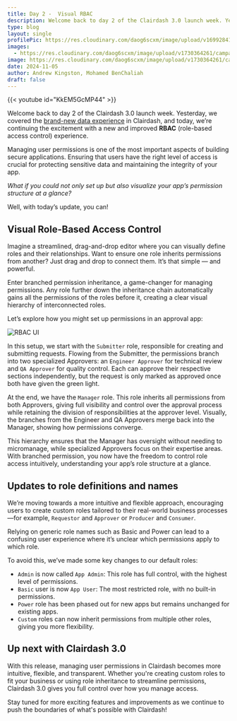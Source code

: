 ```yaml
---
title: Day 2 -  Visual RBAC
description: Welcome back to day 2 of the Clairdash 3.0 launch week. Yesterday, we covered the brand new data experience in Clairdash, and today, we’re continuing the excitement with a new and improved RBAC experience. 
type: blog
layout: single
profilePic: https://res.cloudinary.com/daog6scxm/image/upload/v1699284176/Branding/Assets/Symbol/RGB/Full%20Colour/bb-symbol-trans_v60zdz.svg
images:
  - https://res.cloudinary.com/daog6scxm/image/upload/v1730364261/campaigns/3.0/day%202/day_2_light_ebhyc1.png
image: https://res.cloudinary.com/daog6scxm/image/upload/v1730364261/campaigns/3.0/day%202/day_2_light_ebhyc1.png
date: 2024-11-05
author: Andrew Kingston, Mohamed BenChaliah
draft: false
---
```



{{< youtube id="KkEM5GcMP44" >}}


Welcome back to day 2 of the Clairdash 3.0 launch week. Yesterday, we covered the [brand-new data experience](/blog/updates/v3/launchweek/day1) in Clairdash, and today, we’re continuing the excitement with a new and improved **RBAC** (role-based access control) experience. 

Managing user permissions is one of the most important aspects of building secure applications. Ensuring that users have the right level of access is crucial for protecting sensitive data and maintaining the integrity of your app. 

*What if you could not only set up but also visualize your app’s permission structure at a glance?*

Well, with today’s update, you can!


## Visual Role-Based Access Control 

Imagine a streamlined, drag-and-drop editor where you can visually define roles and their relationships. Want to ensure one role inherits permissions from another? Just drag and drop to connect them. It’s that simple — and powerful.

Enter branched permission inheritance, a game-changer for managing permissions. Any role further down the inheritance chain automatically gains all the permissions of the roles before it, creating a clear visual hierarchy of interconnected roles.

Let’s explore how you might set up permissions in an approval app:

![RBAC UI](https://res.cloudinary.com/daog6scxm/image/upload/v1730470042/campaigns/3.0/day%202/rbac_i_xjbtrz.webp)

In this setup, we start with the `Submitter` role, responsible for creating and submitting requests. Flowing from the Submitter, the permissions branch into two specialized Approvers: an `Engineer Approver` for technical review and `QA Approver` for quality control. Each can approve their respective sections independently, but the request is only marked as approved once both have given the green light.

At the end, we have the `Manager` role. This role inherits all permissions from both Approvers, giving full visibility and control over the approval process while retaining the division of responsibilities at the approver level. Visually, the branches from the Engineer and QA Approvers merge back into the Manager, showing how permissions converge.

This hierarchy ensures that the Manager has oversight without needing to micromanage, while specialized Approvers focus on their expertise areas. With branched permission, you now have the freedom to control role access intuitively, understanding your app’s role structure at a glance.


## Updates to role definitions and names

We’re moving towards a more intuitive and flexible approach, encouraging users to create custom roles tailored to their real-world business processes—for example, `Requestor` and `Approver` or `Producer` and `Consumer`.

Relying on generic role names such as Basic and Power can lead to a confusing user experience where it’s unclear which permissions apply to which role.

To avoid this, we’ve made some key changes to our default roles:
- `Admin` is now called `App Admin`: This role has full control, with the highest level of permissions.
- `Basic` user is now `App User`: The most restricted role, with no built-in permissions.
- `Power` role has been phased out for new apps but remains unchanged for existing apps.
- `Custom` roles can now inherit permissions from multiple other roles, giving you more flexibility.


## Up next with Clairdash 3.0

With this release, managing user permissions in Clairdash becomes more intuitive, flexible, and transparent. Whether you're creating custom roles to fit your business or using role inheritance to streamline permissions, Clairdash 3.0 gives you full control over how you manage access.

Stay tuned for more exciting features and improvements as we continue to push the boundaries of what's possible with Clairdash!